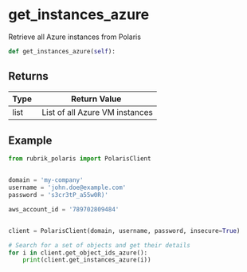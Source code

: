 # get_instances_azure

Retrieve all Azure instances from Polaris

```py
def get_instances_azure(self):
```



## Returns

| Type | Return Value                                                                                  |
|------|-----------------------------------------------------------------------------------------------|
| list | List of all Azure VM instances |



## Example

```py
from rubrik_polaris import PolarisClient


domain = 'my-company'
username = 'john.doe@example.com'
password = 's3cr3tP_a55w0R)'

aws_account_id = '789702809484'


client = PolarisClient(domain, username, password, insecure=True)

# Search for a set of objects and get their details
for i in client.get_object_ids_azure():
    print(client.get_instances_azure(i))

```
